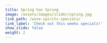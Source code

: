 ```yaml
---
title: Spring has Sprung
image: /assets/images/slider/spring.jpg
link_path: /wine-spirits-specials/
link_label: 'Check out this weeks specials!'
show_slide: false
weight: 2
---
```



